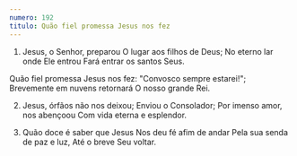 ```yaml
---
numero: 192
titulo: Quão fiel promessa Jesus nos fez
---
```

1. Jesus, o Senhor, preparou
O lugar aos filhos de Deus;
No eterno lar onde Ele entrou
Fará entrar os santos Seus.

Quão fiel promessa Jesus nos fez:
"Convosco sempre estarei!";
Brevemente em nuvens retornará
O nosso grande Rei.

2. Jesus, órfãos não nos deixou;
Enviou o Consolador;
Por imenso amor, nos abençoou
Com vida eterna e esplendor.

3. Quão doce é saber que Jesus
Nos deu fé afim de andar
Pela sua senda de paz e luz,
Até o breve Seu voltar.
